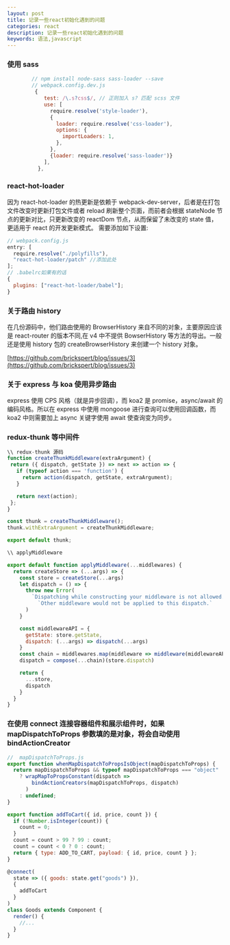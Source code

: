 ```yaml
---
layout: post
title: 记录一些react初始化遇到的问题
categories: react
description: 记录一些react初始化遇到的问题
keywords: 语法,javascript
---
```


### 使用 sass

```js
        // npm install node-sass sass-loader --save
        // webpack.config.dev.js
         {
            test: /\.s?css$/, // 正则加入 s? 匹配 scss 文件
            use: [
              require.resolve('style-loader'),
              {
                loader: require.resolve('css-loader'),
                options: {
                  importLoaders: 1,
                },
              },
              {loader: require.resolve('sass-loader')}
            ],
          },
```

### react-hot-loader

因为 react-hot-loader 的热更新是依赖于 webpack-dev-server，后者是在打包文件改变时更新打包文件或者 reload 刷新整个页面，而前者会根据 stateNode 节点的更新对比，只更新改变的 reactDom 节点，从而保留了未改变的 state 值，更适用于 react 的开发更新模式。
需要添加如下设置:

```js
// webpack.config.js
entry: [
  require.resolve("./polyfills"),
  "react-hot-loader/patch" //添加此处
];
// .babelrc如果有的话
{
  plugins: ["react-hot-loader/babel"];
}
```

### 关于路由 history

在几份源码中，他们路由使用的 BrowserHistory 来自不同的对象，主要原因应该是 react-router 的版本不同,在 v4 中不提供 BowserHistory 等方法的导出。一般还是使用 history 包的 createBrowserHistory 来创建一个 history 对象。

[https://github.com/brickspert/blog/issues/3](https://github.com/brickspert/blog/issues/3)

### 关于 express 与 koa 使用异步路由

express 使用 CPS 风格（就是异步回调），而 koa2 是
promise，async/await 的编码风格。所以在 express 中使用 mongoose 进行查询可以使用回调函数，而 koa2 中则需要加上 async 关键字使用 await 使查询变为同步。

### redux-thunk 等中间件

```js
\\ redux-thunk 源码
function createThunkMiddleware(extraArgument) {
 return ({ dispatch, getState }) => next => action => {
   if (typeof action === 'function') {
     return action(dispatch, getState, extraArgument);
   }

   return next(action);
 };
}

const thunk = createThunkMiddleware();
thunk.withExtraArgument = createThunkMiddleware;

export default thunk;
```

```js
\\ applyMiddleware

export default function applyMiddleware(...middlewares) {
  return createStore => (...args) => {
    const store = createStore(...args)
    let dispatch = () => {
      throw new Error(
        `Dispatching while constructing your middleware is not allowed. ` +
          `Other middleware would not be applied to this dispatch.`
      )
    }

    const middlewareAPI = {
      getState: store.getState,
      dispatch: (...args) => dispatch(...args)
    }
    const chain = middlewares.map(middleware => middleware(middlewareAPI))
    dispatch = compose(...chain)(store.dispatch)

    return {
      ...store,
      dispatch
    }
  }
}
```

### 在使用 connect 连接容器组件和展示组件时，如果 mapDispatchToProps 参数填的是对象，将会自动使用 bindActionCreator

```js
//  mapDispatchToProps.js
export function whenMapDispatchToPropsIsObject(mapDispatchToProps) {
  return mapDispatchToProps && typeof mapDispatchToProps === "object"
    ? wrapMapToPropsConstant(dispatch =>
        bindActionCreators(mapDispatchToProps, dispatch)
      )
    : undefined;
}

export function addToCart({ id, price, count }) {
  if (!Number.isInteger(count)) {
    count = 0;
  }
  count = count > 99 ? 99 : count;
  count = count < 0 ? 0 : count;
  return { type: ADD_TO_CART, payload: { id, price, count } };
}

@connect(
  state => ({ goods: state.get("goods") }),
  {
    addToCart
  }
)
class Goods extends Component {
  render() {
    //...
  }
}
```
